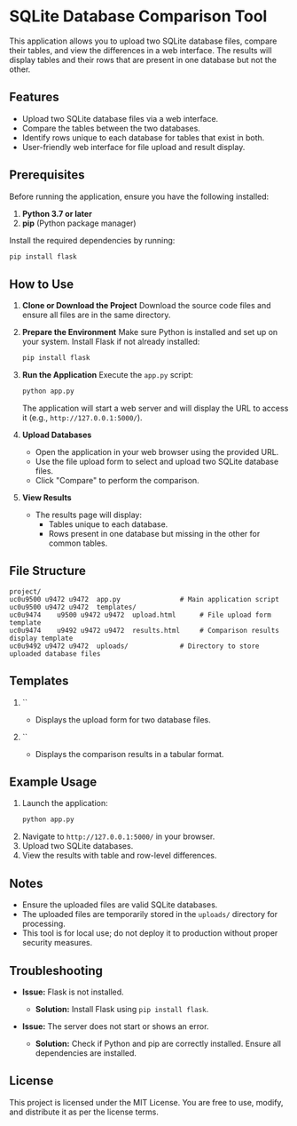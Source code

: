 # SQLite Database Comparison Tool

This application allows you to upload two SQLite database files, compare their tables, and view the differences in a web interface. The results will display tables and their rows that are present in one database but not the other.

## Features

- Upload two SQLite database files via a web interface.
- Compare the tables between the two databases.
- Identify rows unique to each database for tables that exist in both.
- User-friendly web interface for file upload and result display.

## Prerequisites

Before running the application, ensure you have the following installed:

1. **Python 3.7 or later**
2. **pip** (Python package manager)

Install the required dependencies by running:

```bash
pip install flask
```

## How to Use

1. **Clone or Download the Project** Download the source code files and ensure all files are in the same directory.

2. **Prepare the Environment** Make sure Python is installed and set up on your system. Install Flask if not already installed:

   ```bash
   pip install flask
   ```

3. **Run the Application** Execute the `app.py` script:

   ```bash
   python app.py
   ```

   The application will start a web server and will display the URL to access it (e.g., `http://127.0.0.1:5000/`).

4. **Upload Databases**

   - Open the application in your web browser using the provided URL.
   - Use the file upload form to select and upload two SQLite database files.
   - Click "Compare" to perform the comparison.

5. **View Results**

   - The results page will display:
     - Tables unique to each database.
     - Rows present in one database but missing in the other for common tables.

## File Structure

```
project/
uc0u9500 u9472 u9472  app.py               # Main application script
uc0u9500 u9472 u9472  templates/
uc0u9474    u9500 u9472 u9472  upload.html      # File upload form template
uc0u9474    u9492 u9472 u9472  results.html     # Comparison results display template
uc0u9492 u9472 u9472  uploads/             # Directory to store uploaded database files
```

## Templates

1. ``

   - Displays the upload form for two database files.

2. ``

   - Displays the comparison results in a tabular format.

## Example Usage

1. Launch the application:
   ```bash
   python app.py
   ```
2. Navigate to `http://127.0.0.1:5000/` in your browser.
3. Upload two SQLite databases.
4. View the results with table and row-level differences.

## Notes

- Ensure the uploaded files are valid SQLite databases.
- The uploaded files are temporarily stored in the `uploads/` directory for processing.
- This tool is for local use; do not deploy it to production without proper security measures.

## Troubleshooting

- **Issue:** Flask is not installed.

  - **Solution:** Install Flask using `pip install flask`.

- **Issue:** The server does not start or shows an error.

  - **Solution:** Check if Python and pip are correctly installed. Ensure all dependencies are installed.

## License

This project is licensed under the MIT License. You are free to use, modify, and distribute it as per the license terms.